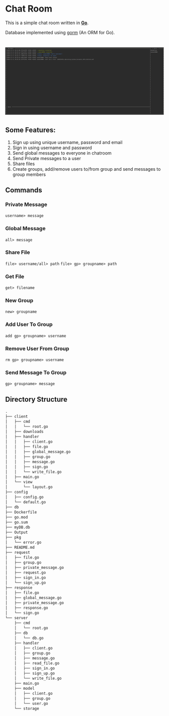 # Chat Room
This is a simple chat room written in [**Go**](https://golang.org/).

Database implemented using [gorm](https://gorm.io/) (An ORM for Go).
# ![Chatroom Example App](Output)

## Some Features:
1. Sign up using unique username, password and email
2. Sign in using username and password
3. Send global messages to everyone in chatroom
4. Send Private messages to a user
5. Share files
6. Create groups, add/remove users to/from group and send messages to group members  
 
## Commands
### Private Message
`username> message`
### Global Message
`all> message` 
### Share File
`file> username/all> path`
`file> gp> groupname> path`
### Get File
`get> filename`
### New Group
`new> groupname`
### Add User To Group
`add gp> groupname> username`
### Remove User From Group
`rm gp> groupname> username`
### Send Message To Group
`gp> groupname> message`
 
## Directory Structure
```
.
├── client
│   ├── cmd
│   │   └── root.go
│   ├── downloads
│   ├── handler
│   │   ├── client.go
│   │   ├── file.go
│   │   ├── global_message.go
│   │   ├── group.go
│   │   ├── message.go
│   │   ├── sign.go
│   │   └── write_file.go
│   ├── main.go
│   └── view
│       └── layout.go
├── config
│   ├── config.go
│   └── default.go
├── db
├── Dockerfile
├── go.mod
├── go.sum
├── myDB.db
├── Output
├── pkg
│   └── error.go
├── README.md
├── request
│   ├── file.go
│   ├── group.go
│   ├── private_message.go
│   ├── request.go
│   ├── sign_in.go
│   └── sign_up.go
├── response
│   ├── file.go
│   ├── global_message.go
│   ├── private_message.go
│   ├── response.go
│   └── sign.go
└── server
    ├── cmd
    │   └── root.go
    ├── db
    │   └── db.go
    ├── handler
    │   ├── client.go
    │   ├── group.go
    │   ├── message.go
    │   ├── read_file.go
    │   ├── sign_in.go
    │   ├── sign_up.go
    │   └── write_file.go
    ├── main.go
    ├── model
    │   ├── client.go
    │   ├── group.go
    │   └── user.go
    └── storage
```

